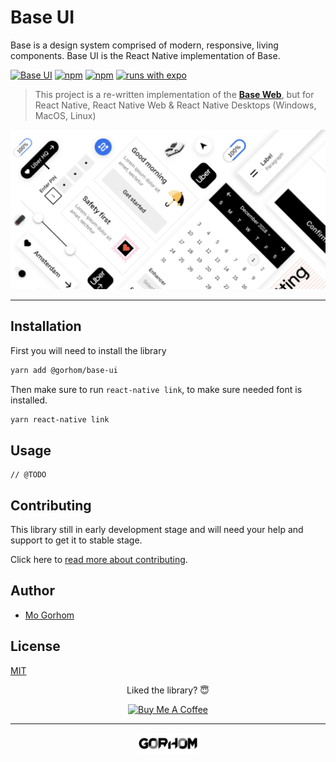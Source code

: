 # Base UI

Base is a design system comprised of modern, responsive, living components. Base UI is the React Native implementation of Base.

[![Base UI](https://img.shields.io/npm/v/@gorhom/base-ui?style=flat-square)](https://www.npmjs.com/package/@gorhom/base-ui) [![npm](https://img.shields.io/npm/l/@gorhom/base-ui?style=flat-square)](https://www.npmjs.com/package/@gorhom/base-ui) [![npm](https://img.shields.io/badge/types-included-blue?style=flat-square)](https://www.npmjs.com/package/@gorhom/base-ui) [![runs with expo](https://img.shields.io/badge/Runs%20with%20Expo-4630EB.svg?style=flat-square&logo=EXPO&labelColor=f3f3f3&logoColor=000)](https://expo.io/)

> This project is a re-written implementation of the **[Base Web](https://github.com/uber/baseweb)**, but for React Native, React Native Web & React Native Desktops (Windows, MacOS, Linux)

![React Native Base UI](./preview.png)

---

## Installation

First you will need to install the library

```bash
yarn add @gorhom/base-ui
```

Then make sure to run `react-native link`, to make sure needed font is installed.

```bash
yarn react-native link
```

## Usage

```tsx
// @TODO
```

## Contributing

This library still in early development stage and will need your help and support to get it to stable stage.

Click here to [read more about contributing](CONTRIBUTING.md).

## Author

- [Mo Gorhom](https://gorhom.dev/)

## License

[MIT](./LICENSE)

<div align="center">

Liked the library? 😇

<a href="https://www.buymeacoffee.com/gorhom" target="_blank"><img src="https://cdn.buymeacoffee.com/buttons/default-red.png" alt="Buy Me A Coffee" height="24" ></a>

</div>

---

<p align="center">
<a href="https://gorhom.dev" target="_blank"><img height="34" alt="Mo Gorhom" src="./gorhom.png"></a>
</p>
